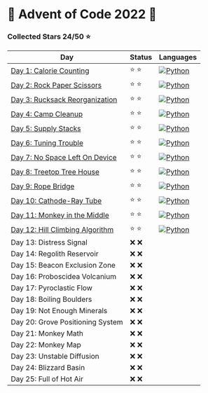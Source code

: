 # 🎄 Advent of Code 2022 🎄

### Collected Stars 24/50 ⭐

| Day                                       | Status | Languages                                                   |
|-------------------------------------------|--------|-------------------------------------------------------------|
| [Day 1: Calorie Counting](day_01)         | ⭐ ⭐    | [![Python](https://skillicons.dev/icons?i=python)](day_01/) |
| [Day 2: Rock Paper Scissors](day_02)      | ⭐ ⭐    | [![Python](https://skillicons.dev/icons?i=python)](day_02/) |
| [Day 3: Rucksack Reorganization](day_03)  | ⭐ ⭐    | [![Python](https://skillicons.dev/icons?i=python)](day_03/) |
| [Day 4: Camp Cleanup](day_04)             | ⭐ ⭐    | [![Python](https://skillicons.dev/icons?i=python)](day_04/) |
| [Day 5: Supply Stacks](day_05)            | ⭐ ⭐    | [![Python](https://skillicons.dev/icons?i=python)](day_05/) |
| [Day 6: Tuning Trouble](day_06)           | ⭐ ⭐    | [![Python](https://skillicons.dev/icons?i=python)](day_06/) |
| [Day 7: No Space Left On Device](day_07)  | ⭐ ⭐    | [![Python](https://skillicons.dev/icons?i=python)](day_07/) |
| [Day 8: Treetop Tree House](day_08)       | ⭐ ⭐    | [![Python](https://skillicons.dev/icons?i=python)](day_08/) |
| [Day 9: Rope Bridge](day_09)              | ⭐ ⭐    | [![Python](https://skillicons.dev/icons?i=python)](day_09/) |
| [Day 10: Cathode-Ray Tube](day_10)        | ⭐ ⭐    | [![Python](https://skillicons.dev/icons?i=python)](day_10/) |
| [Day 11: Monkey in the Middle](day_11)    | ⭐ ⭐    | [![Python](https://skillicons.dev/icons?i=python)](day_11/) |
| [Day 12: Hill Climbing Algorithm](day_12) | ⭐ ⭐    | [![Python](https://skillicons.dev/icons?i=python)](day_12/) |
| Day 13: Distress Signal                   | ❌ ❌    |                                                             |
| Day 14: Regolith Reservoir                | ❌ ❌    |                                                             |
| Day 15: Beacon Exclusion Zone             | ❌ ❌    |                                                             |
| Day 16: Proboscidea Volcanium             | ❌ ❌    |                                                             |
| Day 17: Pyroclastic Flow                  | ❌ ❌    |                                                             |
| Day 18: Boiling Boulders                  | ❌ ❌    |                                                             |
| Day 19: Not Enough Minerals               | ❌ ❌    |                                                             |
| Day 20: Grove Positioning System          | ❌ ❌    |                                                             |
| Day 21: Monkey Math                       | ❌ ❌    |                                                             |
| Day 22: Monkey Map                        | ❌ ❌    |                                                             |
| Day 23: Unstable Diffusion                | ❌ ❌    |                                                             |
| Day 24: Blizzard Basin                    | ❌ ❌    |                                                             |
| Day 25: Full of Hot Air                   | ❌ ❌    |                                                             |
